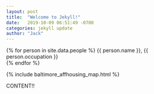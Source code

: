 ```yaml
---
layout: post
title:  "Welcome to Jekyll!"
date:   2019-10-09 06:51:49 -0700
categories: jekyll update
author: "Jack"
---
```



{% for person in site.data.people %}
    {{ person.name }}, {{ person.occupation }} <br>
{% endfor %}    

{% include baltimore_affhousing_map.html %}

CONTENT!!
